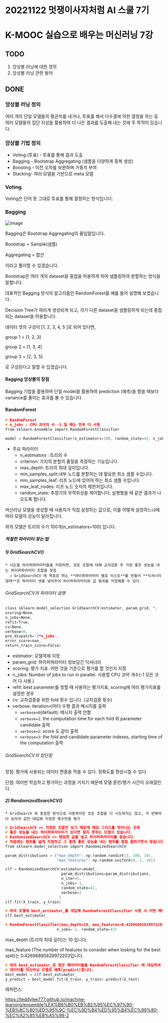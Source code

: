 # 20221122 멋쟁이사자처럼 AI 스쿨 7기
# K-MOOC 실습으로 배우는 머신러닝 7강

## TODO
1. 앙상블 러닝에 대한 정의
2. 앙상블 러닝 관련 용어

## DONE

### 앙상블 러닝 정의
여러 개의 단일 모델들의 평균치를 내거나, 투표를 해서 다수결에 의한 결정을 하는 등 여러 모델들의 집단 지성을 활용하여 더 나은 결과를 도출해 내는 것에 주 목적이 있습니다.

### 앙상블 기법 정의
* Voting (투표) - 투표를 통해 결과 도출
* Bagging - Bootstrap Aggregating (샘플을 다양하게 중복 생성)
* Boosting - 이전 오차를 보완하며 가중치 부여
* Stacking- 여러 모델을 기반으로 meta 모델

### Voting
Voting은 단어 뜻 그대로 투표를 통해 결정하는 방식입니다.

### Bagging
![image](https://user-images.githubusercontent.com/88615790/203268107-8cfa3e8b-c7d7-4ffe-bfe9-5f9468ecd92b.png)

Bagging은 Bootstrap Aggregating의 줄임말입니다.

Bootstrap = Sample(샘플)

Aggregating = 합산

이라고 풀이할 수 있겠습니다.

Bootstrap은 여러 개의 dataset을 중첩을 허용하게 하여 샘플링하여 분할하는 방식을 말합니다.

대표적인 Bagging 방식의 알고리즘인 RandomForest를 예를 들어 설명해 보겠습니다.

Decision Tree가 여러개 생성되게 되고, 각기 다른 dataset을 샘플링하게 되는데 중첩되는 dataset을 허용합니다.

데이터 셋의 구성이 [1, 2, 3, 4, 5 ]로 되어 있다면,

group 1 = [1, 2, 3]

group 2 = [1, 3, 4]

group 3 = [2, 3, 5]

로 구성된다고 말할 수 있겠습니다.

#### Bagging 앙상블의 장점
Bagging 기법을 활용하며 단일 model을 활용하여 prediction (예측)을 했을 때보다 variance를 줄이는 효과를 볼 수 있습니다

#### RandomForest

```c
# RandomForest
# n_jobs : CPU 코어의 수 -1 일 때는 전부 다 사용
from sklearn.ensemble import RandomForestClassifier

model = RandomForestClassifier(n_estimators=100, random_state=42, n_jobs=-1)
```

* 주요 파라미터
    * n_estimators : 트리의 수
    * criterion: 가지의 분할의 품질을 측정하는 기능입니다.
    * max_depth: 트리의 최대 깊이입니다.
    * min_samples_split:내부 노드를 분할하는 데 필요한 최소 샘플 수입니다.
    * min_samples_leaf: 리프 노드에 있어야 하는 최소 샘플 수입니다.
    * max_leaf_nodes: 리프 노드 숫자의 제한치입니다.
    * random_state: 추정기의 무작위성을 제어합니다. 실행했을 때 같은 결과가 나오도록 합니다.

머신러닝 모델을 생성할 때 사용자가 직접 설정하는 값으로, 이를 어떻게 설정하느냐에 따라 모델의 성능이 달라집니다.

위의 모델은 트리의 수가 100개(n_estimators=100) 입니다.

##### 적절한 파라미터 찾는 법

##### 1) GridSearchCV()
    * 시도할 하이퍼파라미터들을 지정하면, 모든 조합에 대해 교차검증 후 가장 좋은 성능을 내는 하이퍼파라미터 조합을 찾음
      → GridSearchCV 에 목표로 하는 **하이퍼파라미터 별로 리스트**를 만들어 **딕셔너리 형태**로 파라미터 셋을 넣어주어 하이퍼파라미터와 값 범위를 지정해줄 수 있다.

###### GridSearchCV의 파라미터 설명
```c
class sklearn.model_selection.GridSearchCV(estimator, param_grid, *, 
scoring=None, 
n_jobs=None, 
refit=True, 
cv=None, 
verbose=0, 
pre_dispatch='2*n_jobs', 
error_score=nan, 
return_train_score=False)
```
   * estimator: 모델객체 지정
   * param_grid: 하이퍼파라미터 정보담긴 딕셔너리
   * scoring: 평가 지표. 어떤 것을 기준으로 평가를 할 것인지 지정
   * n_jobs: Number of jobs to run in parallel. 사용할 CPU 코어 개수(-1 모든 코어 다 사용.)
   * refit: best parameter를 정할 때 사용하는 평가지표, scoring에 여러 평가지표를 설정한 경우
   * cv: 교차검증을 위한 fold 횟수 입니다. (교차검증 횟수)
   * verbose: iteration시마다 수행 결과 메시지를 출력
      - `verbose=0`(default): 메시지 출력 안함
      - `verbose=1`: the computation time for each fold 와 parameter candidate 출력
      - `verbose=2`: score 도 같이 출력
      - `verbose=3`: the fold and candidate parameter indexes, starting time of the computation 출력

###### GridSearchCV의 장단점
장점: 평가에 사용되는 데이터 편중을 막을 수 있다. 정확도를 향상시킬 수 있다.

단점: 여러번 학습하고 평가하는 과정을 거치기 때문에 모델 훈련/평가 시간이 오래걸린다.
##### 2) RandomizedSearchCV()
    * GridSearch 와 동일한 방식으로 사용하지만 모든 조합을 다 시도하지는 않고, 각 반복마다 임의의 값만 대입해 지정한 횟수만큼 평가

```c
# GridSearchCV => 지정된 조합만 보기 때문에 해당 그리드를 벗어나는 곳에 
# 좋은 성능을 내는 하이퍼파라미터가 있다면 찾지 못하는 단점이 있습니다.
# RandomizedSearchCV => 랜덤한 값을 넣고 하이퍼파라미터를 찾습니다. 
# 처음에는 범위를 넓게 지정하고 그 중에 좋은 성능을 내는 범위를 점점 좁혀가면서 찾습니다.
from sklearn.model_selection import RandomizedSearchCV

param_distributions = {"max_depth": np.random.randint(3, 100, 10), 
                       "max_features": np.random.uniform(0, 1, 10)}

clf = RandomizedSearchCV(estimator=model, 
                         param_distributions=param_distributions,
                         n_iter=5,
                         n_jobs=-1,
                         random_state=42,
                         verbose=2
                        )
clf.fit(X_train, y_train)
```

```c
# 위의 모델에 best_estimator_를 대입해 RandomForestClassifier 사용 시 어떤 패러미터가 가장 좋은 성능을 내는지를 알려줍니다.
clf.best_estimator_

# RandomForestClassifier(max_depth=10, max_features=0.42696895828972203,
                       n_jobs=-1, random_state=42)
```
max_depth (트리의 최대 깊이)는 10 입니다.

max_feature (The number of features to consider when looking for the best split)는 0.42696895828972203입니다.


```c
# 위의 best_estimator_로 찾은 패러미터들을 RandomForestClassifier 에 대입하여 예측한 데이터를 머신러닝 모델로 학습(fit)합니다.
# 데이터를 머신러닝 모델로 예측(predict)합니다.
best_model = clf.best_estimator_
y_predict = best_model.fit(X_train, y_train).predict(X_test)
```


래퍼런스:

https://teddylee777.github.io/machine-learning/ensemble%EA%B8%B0%EB%B2%95%EC%97%90-%EB%8C%80%ED%95%9C-%EC%9D%B4%ED%95%B4%EC%99%80-%EC%A2%85%EB%A5%98-2
